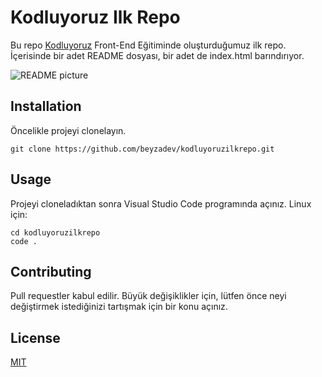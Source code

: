 # Kodluyoruz Ilk Repo
Bu repo [Kodluyoruz](https://www.kodluyoruz.org/) Front-End Eğitiminde oluşturduğumuz ilk repo. İçerisinde bir adet README dosyası, bir adet de index.html barındırıyor.

![README picture](https://github.com/beyzadev/kodluyoruzilkrepo/blob/main/Ekran%20G%C3%B6r%C3%BCnt%C3%BCs%C3%BC%20(35).png)

## Installation
Öncelikle projeyi clonelayın.
```
git clone https://github.com/beyzadev/kodluyoruzilkrepo.git

```

## Usage
Projeyi cloneladıktan sonra Visual Studio Code programında açınız.
Linux için:
```
cd kodluyoruzilkrepo
code .

```
## Contributing
Pull requestler kabul edilir. Büyük değişiklikler için, lütfen önce neyi değiştirmek istediğinizi tartışmak için bir konu açınız.

## License
 [MIT](https://choosealicense.com/licenses/mit/)   
